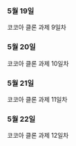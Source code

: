 ### 5월 19일
코코아 클론 과제 9일차

### 5월 20일
코코아 클론 과제 10일차

### 5월 21일
코코아 클론 과제 11일차

### 5월 22일
코코아 클론 과제 12일차
